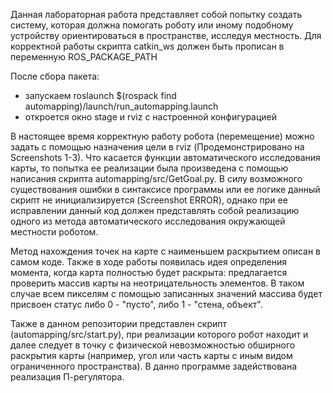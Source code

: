 Данная лабораторная работа представляет собой попытку создать систему, которая должна помогать роботу или иному подобному устройству ориентироваться в пространстве, исследуя местность.
Для корректной работы скрипта catkin_ws должен быть прописан в переменную ROS_PACKAGE_PATH

После сбора пакета:
* запускаем roslaunch $(rospack find automapping)/launch/run_automapping.launch
* откроется окно stage и rviz с настроенной конфигурацией

В настоящее время корректную работу робота (перемещение) можно задать с помощью назначения цели в rviz (Продемонстрировано на Screenshots 1-3). Что касается функции автоматического исследования карты, то попытка ее реализации была произведена с помощью написания скрипта automapping/src/GetGoal.py. В силу возможного существования ошибки в синтаксисе программы или ее логике данный скрипт не инициализируется (Screenshot ERROR), однако при ее исправлении данный код должен представлять собой реализацию одного из метода автоматического исследования окружающей местности роботом.

Метод нахождения точек на карте с наименьшем раскрытием описан в самом коде. Также в ходе работы появилась идея определения момента, когда карта полностью будет раскрыта: предлагается проверить массив карты на неотрицательность элементов. В таком случае всем пикселям с помощью записанных значений массива будет присвоен статус либо 0 - "пусто", либо 1 - "стена, объект".

Также в данном репозитории представлен скрипт (automapping/src/start.py), при реализации которого робот находит и далее следует в точку с физической невозможностью обширного раскрытия карты (например, угол или часть карты с иным видом ограниченного пространства). В данно программе задействована реализация П-регулятора. 
